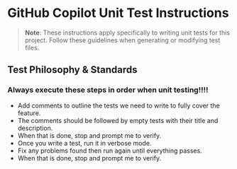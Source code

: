 # GitHub Copilot Unit Test Instructions

> **Note**: These instructions apply specifically to writing unit tests for this project. Follow these guidelines when generating or modifying test files.

## Test Philosophy & Standards

### Always execute these steps in order when unit testing!!!!
- Add comments to outline the tests we need to write to fully cover the feature. 
- The comments should be followed by empty tests with their title and description.
- When that is done, stop and prompt me to verify.
- Once you write a test, run it in verbose mode.
- Fix any problems found then run again until everything passes.
- When that is done, stop and prompt me to verify.
